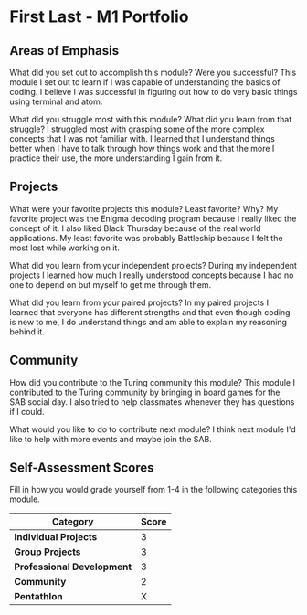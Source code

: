 # First Last - M1 Portfolio

## Areas of Emphasis

What did you set out to accomplish this module? Were you successful?
This module I set out to learn if I was capable of understanding the basics of coding. I believe I was successful in figuring out how to do very basic things using terminal and atom.

What did you struggle most with this module? What did you learn from that struggle?
I struggled most with grasping some of the more complex concepts that I was not familiar with.  I learned that I understand things better when I have to talk through how things work and that the more I practice their use, the more understanding I gain from it.

## Projects

What were your favorite projects this module? Least favorite? Why?
My favorite project was the Enigma decoding program because I really liked the concept of it.  I also liked Black Thursday because of the real world applications.  My least favorite was probably Battleship because I felt the most lost while working on it.

What did you learn from your independent projects?
During my independent projects I learned how much I really understood concepts because I had no one to depend on but myself to get me through them.

What did you learn from your paired projects?
In my paired projects I learned that everyone has different strengths and that even though coding is new to me, I do understand things and am able to explain my reasoning behind it.

## Community

How did you contribute to the Turing community this module?
This module I contributed to the Turing community by bringing in board games for the SAB social day.  I also tried to help classmates whenever they has questions if I could.  

What would you like to do to contribute next module?
I think next module I'd like to help with more events and maybe join the SAB.

## Self-Assessment Scores

Fill in how you would grade yourself from 1-4 in the following categories this module.

| Category                     | Score |
| -----------------------------| ----- |
| **Individual Projects**      |   3   |
| **Group Projects**           |   3   |
| **Professional Development** |   3   |
| **Community**                |   2   |
| **Pentathlon**               |   X   |
